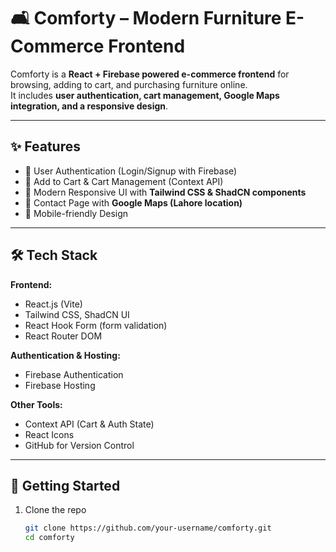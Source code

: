 # 🛋 Comforty – Modern Furniture E-Commerce Frontend

Comforty is a **React + Firebase powered e-commerce frontend** for browsing, adding to cart, and purchasing furniture online.  
It includes **user authentication, cart management, Google Maps integration, and a responsive design**.
 
--- 
 
## ✨ Features

- 🔐 User Authentication (Login/Signup with Firebase)  
- 🛒 Add to Cart & Cart Management (Context API)  
- 🎨 Modern Responsive UI with **Tailwind CSS & ShadCN components**  
- 📍 Contact Page with **Google Maps (Lahore location)**  
- 📱 Mobile-friendly Design  

---

## 🛠 Tech Stack

**Frontend:**  
- React.js (Vite)  
- Tailwind CSS, ShadCN UI  
- React Hook Form (form validation)  
- React Router DOM  

**Authentication & Hosting:**  
- Firebase Authentication  
- Firebase Hosting  

**Other Tools:**  
- Context API (Cart & Auth State)  
- React Icons  
- GitHub for Version Control  

---

## 🚀 Getting Started

1. Clone the repo  
   ```bash
   git clone https://github.com/your-username/comforty.git
   cd comforty
